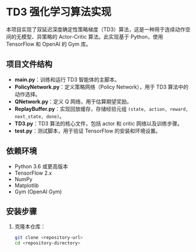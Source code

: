 # TD3 强化学习算法实现

本项目实现了双延迟深度确定性策略梯度（TD3）算法，这是一种用于连续动作空间的无模型、异策略的 Actor-Critic 算法。此实现基于 Python，使用 TensorFlow 和 OpenAI 的 Gym 库。

## 项目文件结构

- **main.py**：训练和运行 TD3 智能体的主脚本。
- **PolicyNetwork.py**：定义策略网络（Policy Network），用于 TD3 算法中的动作选择。
- **QNetwork.py**：定义 Q 网络，用于估算期望奖励。
- **ReplayBuffer.py**：实现回放缓存，存储经验元组 `(state, action, reward, next_state, done)`。
- **TD3.py**：TD3 算法的核心文件，包括 actor 和 critic 网络以及训练步骤。
- **test.py**：测试脚本，用于验证 TensorFlow 的安装和环境设置。

## 依赖环境

- Python 3.6 或更高版本
- TensorFlow 2.x
- NumPy
- Matplotlib
- Gym (OpenAI Gym)

## 安装步骤

1. 克隆本仓库：
   ```bash
   git clone <repository-url>
   cd <repository-directory>
